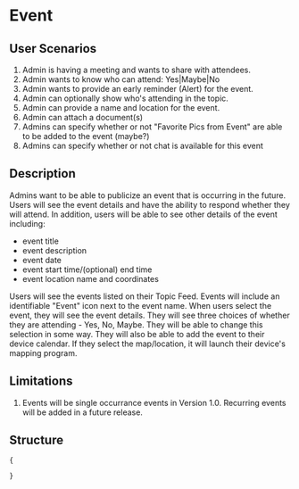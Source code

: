 Event
=====

User Scenarios
--------------
1. Admin is having a meeting and wants to share with attendees.
2. Admin wants to know who can attend: Yes|Maybe|No
3. Admin wants to provide an early reminder (Alert) for the event.
4. Admin can optionally show who's attending in the topic.
5. Admin can provide a name and location for the event.
6. Admin can attach a document(s)
7. Admins can specify whether or not "Favorite Pics from Event" are able to be added to the event (maybe?)
8. Admins can specify whether or not chat is available for this event

Description
-----------
Admins want to be able to publicize an event that is occurring in the future.  Users will see the event details and have the ability to respond whether they will attend.  In addition, users will be able to see other details of the event including:
- event title
- event description
- event date
- event start time/(optional) end time
- event location name and coordinates

Users will see the events listed on their Topic Feed.  Events will include an identifiable "Event" icon next to the event name.  When users select the event, they will see the event details.  They will see three choices of whether they are attending - Yes, No, Maybe.  They will be able to change this selection in some way.  They will also be able to add the event to their device calendar.  If they select the map/location, it will launch their device's mapping program.

Limitations
-----------
1. Events will be single occurrance events in Version 1.0.  Recurring events will be added in a future release.

Structure
---------
```
{

}
```


